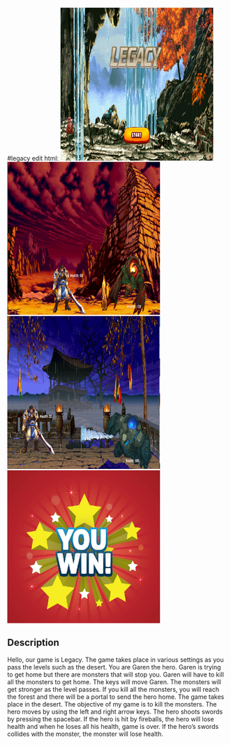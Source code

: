 #legacy
edit html:
<img src ="https://github.com/xiaoweicui/legacy/blob/master/legacy/game.PNG" width=350 height=350>
<img src ="https://github.com/xiaoweicui/legacy/blob/master/legacy/game2.PNG" width=350 height=350>
<img src ="https://github.com/xiaoweicui/legacy/blob/master/legacy/game3.PNG" width=350 height=350>
<img src ="https://github.com/xiaoweicui/legacy/blob/master/legacy/game4.PNG" width=350 height=350>
<h2> Description </h2>
<p> Hello, our game is Legacy. The game takes place in various settings as you pass the levels such as the desert. You are Garen the hero. Garen is trying to get home but there are monsters that will stop you. Garen will have to kill all the monsters to get home. The keys will move Garen. The monsters will get stronger as the level passes. If you kill all the monsters, you will reach the forest and there will be a portal to send the hero home. The game takes place in the desert. The objective of my game is to kill the monsters. The hero moves by using the left and right arrow keys. The hero shoots swords by pressing the spacebar. If the hero is hit by fireballs, the hero will lose health and when he loses all his health, game is over. If the hero’s swords collides with the monster, the monster will lose health.
 </p>  
